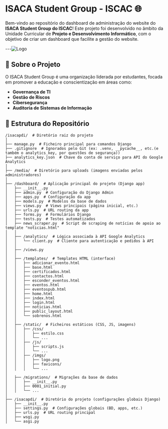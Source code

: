 # ISACA Student Group - ISCAC 🌐

Bem-vindo ao repositório do dashboard de administração do website do **ISACA Student Group do ISCAC**! Este projeto foi desenvolvido no âmbito da Unidade Curricular de **Projeto e Desenvolvimento Informático**, com o objetivo de criar um dashboard que facilite a gestão do website.

---![Logo](https://github.com/user-attachments/assets/348e3c38-f4b7-493a-92f4-ed350b4ecfe4)


## 📖 Sobre o Projeto

O ISACA Student Group é uma organização liderada por estudantes, focada em promover a educação e conscientização em áreas como:
- **Governança de TI**
- **Gestão de Riscos**
- **Cibersegurança**
- **Auditoria de Sistemas de Informação**

## 📂 Estrutura do Repositório

```plaintext
/isacapdi/  # Diretório raiz do projeto
│
├── manage.py  # Ficheiro principal para comandos Django
├── .gitignore  # Ignorados pelo Git (ex: .venv, __pycache__, etc.(e também o analytics_key, por questões de segurança))
├── analytics_key.json  # Chave da conta de serviço para API do Google Analytics
│
├── /media/  # Diretório para uploads (imagens enviadas pelos administradores)
│
├── /dashboard/  # Aplicação principal do projeto (Django app)
│   ├── __init__.py
│   ├── admin.py  # Configuração do Django Admin
│   ├── apps.py  # Configuração da app
│   ├── models.py  # Modelos da base de dados
│   ├── views.py  # Views principais (página inicial, etc.)
│   ├── urls.py  # URL routing da app
│   ├── forms.py  # Formulários Django
│   ├── tests.py  # Testes automatizados
│   ├── news_scraper.py  # Script de scraping de notícias de apoio ao template "noticias.html"
│   │
│   ├── /analytics/  # Lógica associada à API Google Analytics
│   │   └── client.py  # Cliente para autenticação e pedidos à API
│   │
│   ├── /views.py
│   │
│   ├── /templates/  # Templates HTML (interface)
│   │   ├── adicionar_evento.html
│   │   ├── base.html
│   │   ├── certificados.html
│   │   ├── contactos.html
│   │   ├── esconder_eventos.html
│   │   ├── eventos.html
│   │   ├── eventospub.html
│   │   ├── home.html
│   │   ├── index.html
│   │   ├── login.html
│   │   ├── noticias.html
│   │   ├── public_layout.html
│   │   └── sobrenos.html
│   │
│   ├── /static/  # Ficheiros estáticos (CSS, JS, imagens)
│   │   ├── /css/
│   │   │   ├── estilo.css
│   │   │   └── ...
│   │   ├── /js/
│   │   │   ├── scripts.js
│   │   │   └── ...
│   │   ├── /imgs/
│   │   │   ├── logo.png
│   │   │   ├── favicons/
│   │   │   └── ...
│
│   ├── /migrations/  # Migrações da base de dados
│   │   ├── __init__.py
│   │   ├── 0001_initial.py
│   │   └── ...
│
├── /isacapdi/  # Diretório do projeto (configurações globais Django)
│   ├── __init__.py
│   ├── settings.py  # Configurações globais (BD, apps, etc.)
│   ├── urls.py  # URL routing principal
│   ├── wsgi.py
│   └── asgi.py
